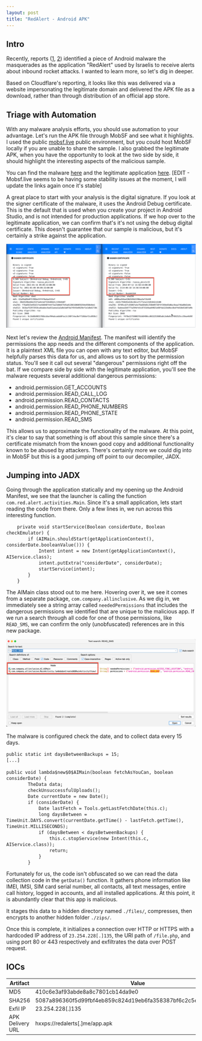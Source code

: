 ```yaml
---
layout: post
title: "RedAlert - Android APK"
---
```


## Intro
Recently, reports ([1](https://www.bleepingcomputer.com/news/security/fake-redalert-rocket-alert-app-for-israel-installs-android-spyware/), [2](https://blog.cloudflare.com/malicious-redalert-rocket-alerts-application-targets-israeli-phone-calls-sms-and-user-information/)) identified a piece of Android malware the masquerades as the application "RedAlert" used by Israelis to receive alerts about inbound rocket attacks. I wanted to learn more, so let's dig in deeper. 

Based on Cloudflare's reporting, it looks like this was delivered via a website impersonating the legitimate domain and delivered the APK file as a download, rather than through distribution of an official app store. 

## Triage with Automation 
With any malware analysis efforts, you should use automation to your advantage. Let's run the APK file through MobSF and see what it highlights. I used the public [mobsf.live](https://mobsf.live) public environment, but you could host MobSF locally if you are unable to share the sample. I also grabbed the legitimate APK, when you have the opportunity to look at the two side by side, it should highlight the interesting aspects of the malicious sample. 

You can find the malware [here](https://mobsf.live/static_analyzer/410c6e3af93abde8a8c7801cb14da9e0/) and the legitimate application [here](https://mobsf.live/static_analyzer/37094bae72648f61fe10bbce30e62e23/). [EDIT - Mobsf.live seems to be having some stability issues at the moment, I will update the links again once it's stable]

A great place to start with your analysis is the digital signature. If you look at the signer certificate of the malware, it uses the Android Debug certificate. This is the default that is used when you create your project in Android Studio, and is not intended for production applications. If we hop over to the legitimate application, we can confirm that's it's not using the debug digital certificate. This doesn't guarantee that our sample is malicious, but it's certainly a strike against the application. 

![2023-10-16_22-55-04.png](/images/2023-10-16_22-55-04.png)

Next let's review the [Android Manifest](https://developer.android.com/guide/topics/manifest/manifest-intro). The manifest will identify the permissions the app needs and the different components of the application. It is a plaintext XML file you can open with any text editor, but MobSF helpfully parses this data for us, and allows us to sort by the permission status. You'll see it call out several "dangerous" permissions right off the bat. If we compare side by side with the legitimate application, you'll see the malware requests several additional dangerous permissions:

- android.permission.GET_ACCOUNTS
- android.permission.READ_CALL_LOG
- android.permission.READ_CONTACTS
- android.permission.READ_PHONE_NUMBERS
- android.permission.READ_PHONE_STATE
- android.permission.READ_SMS

This allows us to approximate the functionality of the malware. At this point, it's clear to say that something is off about this sample since there's a certificate mismatch from the known good copy and additional functionality known to be abused by attackers. There's certainly more we could dig into in MobSF but this is a good jumping off point to our decompiler, JADX. 

## Jumping into JADX 

Going through the application statically and my opening up the Android Manifest, we see that the launcher is calling the function `com.red.alert.activities.Main`. Since it's a small application, lets start reading the code from there. Only a few lines in, we run across this interesting function. 

```
    private void startService(Boolean considerDate, Boolean checkEmulator) {
        if (AIMain.shouldStart(getApplicationContext(), considerDate.booleanValue())) {
            Intent intent = new Intent(getApplicationContext(), AIService.class);
            intent.putExtra("considerDate", considerDate);
            startService(intent);
        }
    }
```
The AIMain class stood out to me here. Hovering over it, we see it comes from a separate package, `com.company.allinclusive`. As we dig in, we immediately see a string array called `neededPermissions` that includes the dangerous permissions we identified that are unique to the malicious app. If we run a search through all code for one of those permissions, like `READ_SMS`, we can confirm the only (unobfuscated) references are in this new package. 

![2023-10-16_21-08-43.png](/images/2023-10-16_21-08-43.png)

The malware is configured check the date, and to collect data every 15 days. 

```
public static int daysBetweenBackups = 15;
[...]

public void lambda$new$0$AIMain(boolean fetchAsYouCan, boolean considerDate) {
        TheData data;
        checkUnsuccessfulUploads();
        Date currentDate = new Date();
        if (considerDate) {
            Date lastFetch = Tools.getLastFetchDate(this.c);
            long daysBetween = TimeUnit.DAYS.convert(currentDate.getTime() - lastFetch.getTime(), TimeUnit.MILLISECONDS);
            if (daysBetween < daysBetweenBackups) {
                this.c.stopService(new Intent(this.c, AIService.class));
                return;
            }
        }
```

Fortunately for us, the code isn't obfuscated so we can read the data collection code in the `getData()` function. It gathers phone information like IMEI, IMSI, SIM card serial number, all contacts, all text messages, entire call history, logged in accounts, and all installed applications. At this point, it is abundantly clear that this app is malicious. 

It stages this data to a hidden directory named `./files/`, compresses, then encrypts to another hidden folder `./zips/`.  

Once this is complete, it initializes a connection over HTTP or HTTPS with a hardcoded IP address of `23.254.228[.]135`, the URI path of `/file.php`, and using port 80 or 443 respectively and exfiltrates the data over POST request. 

## IOCs

| Artifact | Value |
|---------|---------|
| MD5 | 410c6e3af93abde8a8c7801cb14da9e0 |
| SHA256 | 5087a896360f5d99fbf4eb859c824d19eb6fa358387bf6c2c5e836f7927921c5 |
| Exfil IP | 23.254.228[.]135 |
| APK Delivery URL | hxxps://redalerts[.]me/app.apk |

